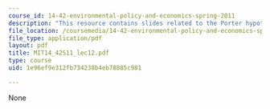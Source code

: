 ```yaml
---
course_id: 14-42-environmental-policy-and-economics-spring-2011
description: "This resource contains slides related to the Porter hypothesis.\r\n"
file_location: /coursemedia/14-42-environmental-policy-and-economics-spring-2011/1e96ef9e312fb734238b4eb78885c981_MIT14_42S11_lec12.pdf
file_type: application/pdf
layout: pdf
title: MIT14_42S11_lec12.pdf
type: course
uid: 1e96ef9e312fb734238b4eb78885c981

---
```

None